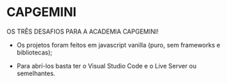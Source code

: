 # CAPGEMINI
OS TRÊS DESAFIOS PARA A ACADEMIA CAPGEMINI!


- Os projetos foram feitos em javascript vanilla (puro, sem frameworks e bibliotecas);

- Para abrí-los basta ter o Visual Studio Code e o Live Server ou semelhantes.

